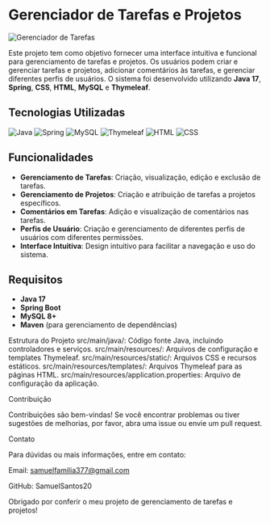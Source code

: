 # Gerenciador de Tarefas e Projetos

![Gerenciador de Tarefas](https://img.shields.io/badge/Projeto-Gerenciador%20de%20Tarefas-brightgreen)

Este projeto tem como objetivo fornecer uma interface intuitiva e funcional para gerenciamento de tarefas e projetos. Os usuários podem criar e gerenciar tarefas e projetos, adicionar comentários às tarefas, e gerenciar diferentes perfis de usuários. O sistema foi desenvolvido utilizando **Java 17**, **Spring**, **CSS**, **HTML**, **MySQL** e **Thymeleaf**.

## Tecnologias Utilizadas

![Java](https://img.shields.io/badge/Java-17-red)
![Spring](https://img.shields.io/badge/Spring-Boot-brightgreen)
![MySQL](https://img.shields.io/badge/MySQL-8%2B-blue)
![Thymeleaf](https://img.shields.io/badge/Thymeleaf-3.x-lightgrey)
![HTML](https://img.shields.io/badge/HTML5-orange)
![CSS](https://img.shields.io/badge/CSS3-blue)

## Funcionalidades

- **Gerenciamento de Tarefas**: Criação, visualização, edição e exclusão de tarefas.
- **Gerenciamento de Projetos**: Criação e atribuição de tarefas a projetos específicos.
- **Comentários em Tarefas**: Adição e visualização de comentários nas tarefas.
- **Perfis de Usuário**: Criação e gerenciamento de diferentes perfis de usuários com diferentes permissões.
- **Interface Intuitiva**: Design intuitivo para facilitar a navegação e uso do sistema.

## Requisitos

- **Java 17**
- **Spring Boot**
- **MySQL 8+**
- **Maven** (para gerenciamento de dependências)

Estrutura do Projeto
src/main/java/: Código fonte Java, incluindo controladores e serviços.
src/main/resources/: Arquivos de configuração e templates Thymeleaf.
src/main/resources/static/: Arquivos CSS e recursos estáticos.
src/main/resources/templates/: Arquivos Thymeleaf para as páginas HTML.
src/main/resources/application.properties: Arquivo de configuração da aplicação.

Contribuição

Contribuições são bem-vindas! Se você encontrar problemas ou tiver sugestões de melhorias, por favor, abra uma issue ou envie um pull request.

Contato

Para dúvidas ou mais informações, entre em contato:

Email: samuelfamilia377@gmail.com

GitHub: SamuelSantos20

Obrigado por conferir o meu projeto de gerenciamento de tarefas e projetos!
